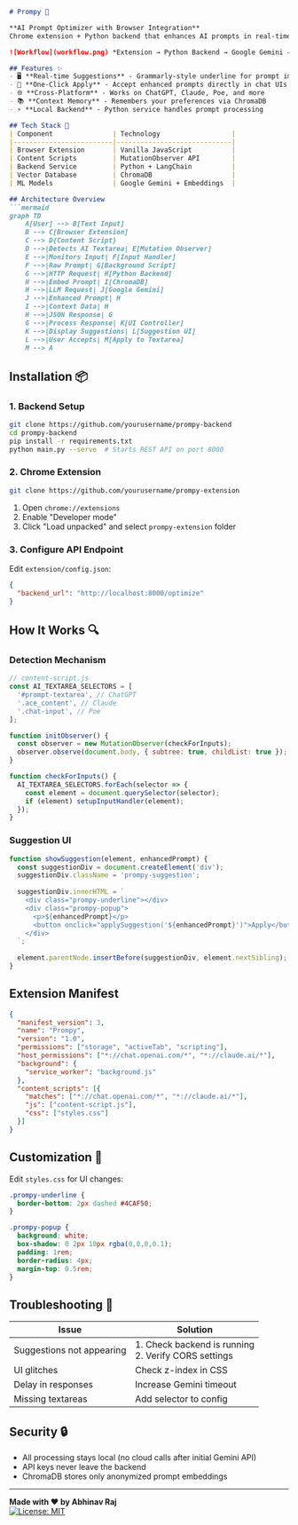 ```markdown
# Prompy 🚀

**AI Prompt Optimizer with Browser Integration**  
Chrome extension + Python backend that enhances AI prompts in real-time using Google Gemini.

![Workflow](workflow.png) *Extension → Python Backend → Google Gemini → Enhanced Prompt*

## Features ✨
- 🖥️ **Real-time Suggestions** - Grammarly-style underline for prompt improvements
- 🔄 **One-Click Apply** - Accept enhanced prompts directly in chat UIs
- 🌐 **Cross-Platform** - Works on ChatGPT, Claude, Poe, and more
- 📚 **Context Memory** - Remembers your preferences via ChromaDB
- ⚡ **Local Backend** - Python service handles prompt processing

## Tech Stack 🔧
| Component               | Technology                  |
|-------------------------|-----------------------------|
| Browser Extension       | Vanilla JavaScript          |
| Content Scripts         | MutationObserver API        |
| Backend Service         | Python + LangChain          |
| Vector Database         | ChromaDB                    |
| ML Models               | Google Gemini + Embeddings  |

## Architecture Overview
```mermaid
graph TD
    A[User] --> B[Text Input]
    B --> C[Browser Extension]
    C --> D{Content Script}
    D -->|Detects AI Textarea| E[Mutation Observer]
    E -->|Monitors Input| F[Input Handler]
    F -->|Raw Prompt| G[Background Script]
    G -->|HTTP Request| H[Python Backend]
    H -->|Embed Prompt| I[ChromaDB]
    H -->|LLM Request| J[Google Gemini]
    J -->|Enhanced Prompt| H
    I -->|Context Data| H
    H -->|JSON Response| G
    G -->|Process Response| K[UI Controller]
    K -->|Display Suggestions| L[Suggestion UI]
    L -->|User Accepts| M[Apply to Textarea]
    M --> A
```

## Installation 📦

### 1. Backend Setup
```bash
git clone https://github.com/yourusername/prompy-backend
cd prompy-backend
pip install -r requirements.txt
python main.py --serve  # Starts REST API on port 8000
```

### 2. Chrome Extension
```bash
git clone https://github.com/yourusername/prompy-extension
```

1. Open `chrome://extensions`
2. Enable "Developer mode"
3. Click "Load unpacked" and select `prompy-extension` folder

### 3. Configure API Endpoint
Edit `extension/config.json`:
```json
{
  "backend_url": "http://localhost:8000/optimize"
}
```

## How It Works 🔍

### Detection Mechanism
```javascript
// content-script.js
const AI_TEXTAREA_SELECTORS = [
  '#prompt-textarea', // ChatGPT
  '.ace_content', // Claude
  '.chat-input', // Poe
];

function initObserver() {
  const observer = new MutationObserver(checkForInputs);
  observer.observe(document.body, { subtree: true, childList: true });
}

function checkForInputs() {
  AI_TEXTAREA_SELECTORS.forEach(selector => {
    const element = document.querySelector(selector);
    if (element) setupInputHandler(element);
  });
}
```

### Suggestion UI
```javascript
function showSuggestion(element, enhancedPrompt) {
  const suggestionDiv = document.createElement('div');
  suggestionDiv.className = 'prompy-suggestion';
  
  suggestionDiv.innerHTML = `
    <div class="prompy-underline"></div>
    <div class="prompy-popup">
      <p>${enhancedPrompt}</p>
      <button onclick="applySuggestion('${enhancedPrompt}')">Apply</button>
    </div>
  `;
  
  element.parentNode.insertBefore(suggestionDiv, element.nextSibling);
}
```

## Extension Manifest
```json
{
  "manifest_version": 3,
  "name": "Prompy",
  "version": "1.0",
  "permissions": ["storage", "activeTab", "scripting"],
  "host_permissions": ["*://chat.openai.com/*", "*://claude.ai/*"],
  "background": {
    "service_worker": "background.js"
  },
  "content_scripts": [{
    "matches": ["*://chat.openai.com/*", "*://claude.ai/*"],
    "js": ["content-script.js"],
    "css": ["styles.css"]
  }]
}
```

## Customization 🎨
Edit `styles.css` for UI changes:
```css
.prompy-underline {
  border-bottom: 2px dashed #4CAF50;
}

.prompy-popup {
  background: white;
  box-shadow: 0 2px 10px rgba(0,0,0,0.1);
  padding: 1rem;
  border-radius: 4px;
  margin-top: 0.5rem;
}
```

## Troubleshooting 🐞
| Issue                  | Solution                    |
|------------------------|-----------------------------|
| Suggestions not appearing | 1. Check backend is running<br>2. Verify CORS settings |
| UI glitches            | Check z-index in CSS        |
| Delay in responses     | Increase Gemini timeout     |
| Missing textareas      | Add selector to config      |

## Security 🔒
- All processing stays local (no cloud calls after initial Gemini API)
- API keys never leave the backend
- ChromaDB stores only anonymized prompt embeddings

---

**Made with ❤️ by Abhinav Raj**  
[![License: MIT](https://img.shields.io/badge/License-MIT-yellow.svg)](LICENSE)
```